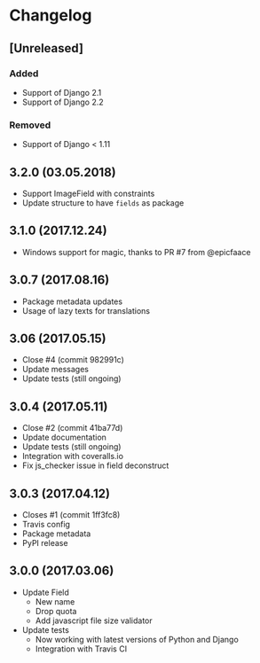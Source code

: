 # Changelog

## [Unreleased]
### Added
- Support of Django 2.1
- Support of Django 2.2

### Removed
- Support of Django < 1.11

## 3.2.0 (03.05.2018)
* Support ImageField with constraints
* Update structure to have `fields` as package

## 3.1.0 (2017.12.24)
* Windows support for magic, thanks to PR #7 from @epicfaace

## 3.0.7 (2017.08.16)
* Package metadata updates
* Usage of lazy texts for translations

## 3.06 (2017.05.15)
* Close #4 (commit 982991c)
* Update messages
* Update tests (still ongoing)

## 3.0.4 (2017.05.11)
* Close #2 (commit 41ba77d)
* Update documentation
* Update tests (still ongoing)
* Integration with coveralls.io
* Fix js_checker issue in field deconstruct

## 3.0.3 (2017.04.12)
* Closes #1 (commit 1ff3fc8)
* Travis config
* Package metadata
* PyPI release

## 3.0.0 (2017.03.06)
* Update Field
  * New name
  * Drop quota
  * Add javascript file size validator
* Update tests
  * Now working with latest versions of Python and Django
  * Integration with Travis CI
